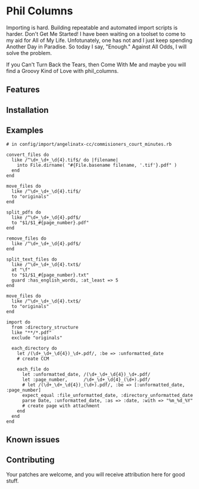 # Phil Columns

Importing is hard.  Building repeatable and automated import scripts is harder.  Don't Get Me
Started! I have been waiting on a toolset to come to my aid for All of My Life.  Unfotunately,
one has not and I just keep spending Another Day in Paradise.  So today I say, "Enough."  Against
All Odds, I will solve the problem.

If you Can't Turn Back the Tears, then Come With Me and maybe you will find a Groovy Kind of Love
with phil_columns.

## Features

## Installation

## Examples

    # in config/import/angelinatx-cc/commisioners_court_minutes.rb

    convert_files do
      like /^\d+_\d+_\d{4}.tif$/ do |filename|
        into File.dirname( "#{File.basename filename, '.tif'}.pdf" )
      end
    end

    move_files do
      like /^\d+_\d+_\d{4}.tif$/
      to "originals"
    end

    split_pdfs do
      like /^\d+_\d+_\d{4}.pdf$/
      to "$1/$1_#{page_number}.pdf"
    end

    remove_files do
      like /^\d+_\d+_\d{4}.pdf$/
    end

    split_text_files do
      like /^\d+_\d+_\d{4}.txt$/
      at "\f"
      to "$1/$1_#{page_number}.txt"
      guard :has_english_words, :at_least => 5
    end

    move_files do
      like /^\d+_\d+_\d{4}.txt$/
      to "originals"
    end

    import do
      from :directory_structure
      like "**/*.pdf"
      exclude "originals"

      each_directory do
        let /(\d+_\d+_\d{4})_\d+.pdf/, :be => :unformatted_date
        # create CCM

        each_file do
          let :unformatted_date, /(\d+_\d+_\d{4})_\d+.pdf/
          let :page_number,      /\d+_\d+_\d{4}_(\d+).pdf/
          # let /(\d+_\d+_\d{4})_(\d+).pdf/, :be => [:unformatted_date, :page_number]
          expect_equal :file_unformatted_date, :directory_unformatted_date
          parse Date, :unformatted_date, :as => :date, :with => "%m_%d_%Y"
          # create page with attachment
        end
      end
    end

## Known issues

## Contributing

Your patches are welcome, and you will receive attribution here for good stuff.

